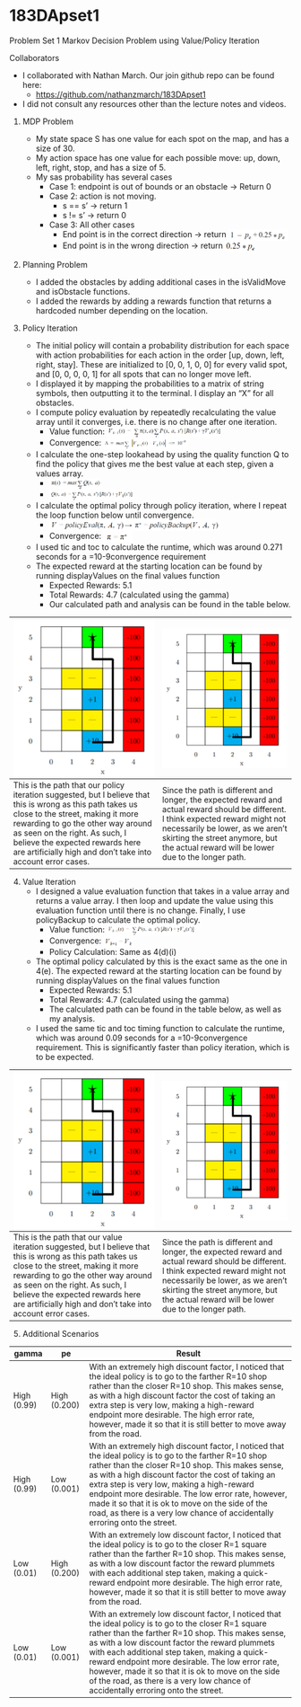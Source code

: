 # 183DApset1

Problem Set 1
Markov Decision Problem using Value/Policy Iteration

Collaborators
* I collaborated with Nathan March. Our join github repo can be found here:
    * https://github.com/nathanzmarch/183DApset1
* I did not consult any resources other than the lecture notes and videos.

1. MDP Problem
    * My state space S has one value for each spot on the map, and has a size of 30.
    * My action space has one value for each possible move: up, down, left, right, stop, and has a size of 5.
    * My sas probability has several cases
        * Case 1: endpoint is out of bounds or an obstacle &rarr; Return 0
        * Case 2: action is not moving.
            * s == s’ 	→ return 1
            * s != s’ 	→ return 0 
        * Case 3: All other cases
            * End point is in the correct direction → return <img src="https://github.com/nathanzmarch/183DApset1/blob/master/Equations/sasprob%20case%203a.png" alt="alt text" height="20px" align="center">
            * End point is in the wrong direction  → return <img src="https://github.com/nathanzmarch/183DApset1/blob/master/Equations/sasprob%20case%203b.png" alt="alt text" height="20px" align="center">
            
2. Planning Problem
    * I added the obstacles by adding additional cases in the isValidMove and isObstacle functions.
    * I added the rewards by adding a rewards function that returns a hardcoded number depending on the location.

3. Policy Iteration
    * The initial policy will contain a probability distribution for each space with action probabilities for each action in the order [up, down, left, right, stay]. These are initialized to [0, 0, 1, 0, 0] for every valid spot, and [0, 0, 0, 0, 1] for all spots that can no longer move left.
    * I displayed it by mapping the probabilities to a matrix of string symbols, then outputting it to the terminal. I display an “X” for all obstacles. 
    * I compute policy evaluation by repeatedly recalculating the value array until it converges, i.e. there is no change after one iteration. 
        * Value function: <img src="https://github.com/nathanzmarch/183DApset1/blob/master/Equations/policy%20iteration%20value.png" alt="alt text" height="20px" align="center">
        * Convergence: <img src="https://github.com/nathanzmarch/183DApset1/blob/master/Equations/policy%20iteration%20convergence.png" alt="alt text" height="20px" align="center">
    * I calculate the one-step lookahead by using the quality function Q to find the policy that gives me the best value at each step, given a values array.
        * <img src="https://github.com/nathanzmarch/183DApset1/blob/master/Equations/policy%20iteration%20prob%20distribution.png" alt="alt text" height="20px" align="center">
        * <img src="https://github.com/nathanzmarch/183DApset1/blob/master/Equations/policy%20iteration%20quality.png" alt="alt text" height="20px" align="center">
    * I calculate the optimal policy through policy iteration, where I repeat the loop function below until convergence.
        * <img src="https://github.com/nathanzmarch/183DApset1/blob/master/Equations/policy%20iteration%20value%20update.png" alt="alt text" height="20px" align="center">
        * Convergence: <img src="https://github.com/nathanzmarch/183DApset1/blob/master/Equations/policy%20iteration%20convergence%202.png" alt="alt text" height="20px" align="center">
    * I used tic and toc to calculate the runtime, which was around 0.271 seconds for a =10-9convergence requirement
    * The expected reward at the starting location can be found by running displayValues on the final values function
        * Expected Rewards: 5.1
        * Total Rewards: 4.7 (calculated using the gamma)
        * Our calculated path and analysis can be found in the table below.
            
| <img src="https://github.com/nathanzmarch/183DApset1/blob/master/Graphs/Actual%20Path.png" alt="alt text" align="center">                                                                                                                                                                                               | <img src="https://github.com/nathanzmarch/183DApset1/blob/master/Graphs/Actual%20Path.png" alt="alt text" align="center">                                                                                                                                        |
|-------------------------------------------------------------------------------------------------------------------------------------------------------------------------------------------------------------------------------------------------------------------------------------------------------------------------|------------------------------------------------------------------------------------------------------------------------------------------------------------------------------------------------------------------------------------------------------------------|
| This is the path that our policy iteration suggested, but I believe that this is wrong as this path takes us close to the street, making it more rewarding to go the other way around as seen on the right. As such, I believe the expected rewards here are artificially high and don’t take into account error cases. | Since the path is different and longer, the expected reward and actual reward should be different. I think expected reward might not necessarily be lower, as we aren’t skirting the street anymore, but the actual reward will be lower due to the longer path. |

4. Value Iteration
    * I designed a value evaluation function that takes in a value array and returns a value array. I then loop and update the value using this evaluation function until there is no change. Finally, I use policyBackup to calculate the optimal policy.
        * Value function: <img src="https://github.com/nathanzmarch/183DApset1/blob/master/Equations/value%20iteration%20value.png" alt="alt text" height="20px" align="center">
        * Convergence: <img src="https://github.com/nathanzmarch/183DApset1/blob/master/Equations/value%20iteration%20convergence.png" alt="alt text" height="20px" align="center">
        * Policy Calculation: Same as 4(d)(i)
    * The optimal policy calculated by this is the exact same as the one in 4(e). The expected reward at the starting location can be found by running displayValues on the final values function
        * Expected Rewards: 5.1
        * Total Rewards: 4.7 (calculated using the gamma)
        * The calculated path can be found in the table below, as well as my analysis.
    * I used the same tic and toc timing function to calculate the runtime, which was around 0.09 seconds for a =10-9convergence requirement. This is significantly faster than policy iteration, which is to be expected.
    
| <img src="https://github.com/nathanzmarch/183DApset1/blob/master/Graphs/Actual%20Path.png" alt="alt text" align="center">                                                                                                                                                                                               | <img src="https://github.com/nathanzmarch/183DApset1/blob/master/Graphs/Actual%20Path.png" alt="alt text" align="center">                                                                                                                                        |
|-------------------------------------------------------------------------------------------------------------------------------------------------------------------------------------------------------------------------------------------------------------------------------------------------------------------------|------------------------------------------------------------------------------------------------------------------------------------------------------------------------------------------------------------------------------------------------------------------|
| This is the path that our value iteration suggested, but I believe that this is wrong as this path takes us close to the street, making it more rewarding to go the other way around as seen on the right. As such, I believe the expected rewards here are artificially high and don’t take into account error cases. | Since the path is different and longer, the expected reward and actual reward should be different. I think expected reward might not necessarily be lower, as we aren’t skirting the street anymore, but the actual reward will be lower due to the longer path. |



5. Additional Scenarios

| gamma       | pe           | Result                                                                                                                                                                                                                                                                                                                                                                                                                                                           |
|-------------|--------------|------------------------------------------------------------------------------------------------------------------------------------------------------------------------------------------------------------------------------------------------------------------------------------------------------------------------------------------------------------------------------------------------------------------------------------------------------------------|
| High (0.99) | High (0.200) | With an extremely high discount factor, I noticed that the ideal policy is to go to the farther R=10 shop rather than the closer R=10 shop. This makes sense, as with a high discount factor the cost of taking an extra step is very low, making a high-reward endpoint more desirable.    The high error rate, however, made it so that it is still better to move away from the road.                                                                         |
| High (0.99) | Low (0.001)  | With an extremely high discount factor, I noticed that the ideal policy is to go to the farther R=10 shop rather than the closer R=10 shop. This makes sense, as with a high discount factor the cost of taking an extra step is very low, making a high-reward endpoint more desirable.    The low error rate, however, made it so that it is ok to move on the side of the road, as there is a very low chance of accidentally erroring onto the street.       |
| Low (0.01)  | High (0.200) | With an extremely low discount factor, I noticed that the ideal policy is to go to the closer R=1 square rather than the farther R=10 shop. This makes sense, as with a low discount factor the reward plummets with each additional step taken, making a quick-reward endpoint more desirable.   The high error rate, however, made it so that it is still better to move away from the road.                                                                   |
| Low (0.01)  | Low (0.001)  | With an extremely low discount factor, I noticed that the ideal policy is to go to the closer R=1 square rather than the farther R=10 shop. This makes sense, as with a low discount factor the reward plummets with each additional step taken, making a quick-reward endpoint more desirable.   The low error rate, however, made it so that it is ok to move on the side of the road, as there is a very low chance of accidentally erroring onto the street. |
